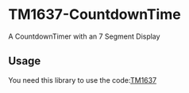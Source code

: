 # TM1637-CountdownTime
A CountdownTimer with an 7 Segment Display
<h2>Usage</h2>
You need this library to use the code:<a href = "https://github.com/avishorp/TM1637">TM1637</a>
